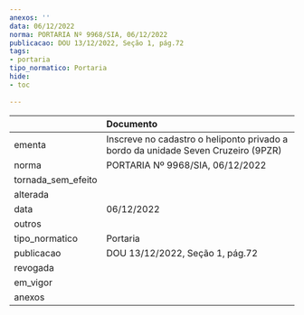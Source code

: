 ```yaml
---
anexos: ''
data: 06/12/2022
norma: PORTARIA Nº 9968/SIA, 06/12/2022
publicacao: DOU 13/12/2022, Seção 1, pág.72
tags:
- portaria
tipo_normatico: Portaria
hide: 
- toc 
 
---
```


|                    | Documento                                                                         |
|:-------------------|:----------------------------------------------------------------------------------|
| ementa             | Inscreve no cadastro o heliponto privado a bordo da unidade Seven Cruzeiro (9PZR) |
| norma              | PORTARIA Nº 9968/SIA, 06/12/2022                                                  |
| tornada_sem_efeito |                                                                                   |
| alterada           |                                                                                   |
| data               | 06/12/2022                                                                        |
| outros             |                                                                                   |
| tipo_normatico     | Portaria                                                                          |
| publicacao         | DOU 13/12/2022, Seção 1, pág.72                                                   |
| revogada           |                                                                                   |
| em_vigor           |                                                                                   |
| anexos             |                                                                                   |